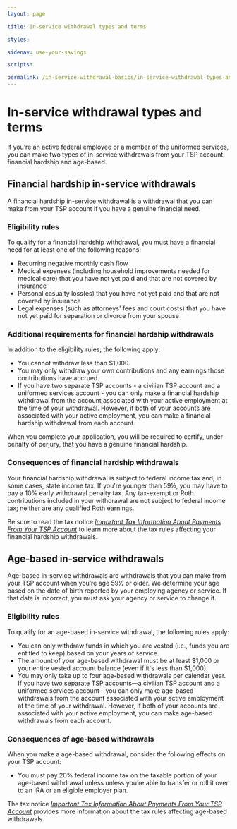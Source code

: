 ```yaml
---
layout: page

title: In-service withdrawal types and terms

styles:

sidenav: use-your-savings

scripts:

permalink: /in-service-withdrawal-basics/in-service-withdrawal-types-and-terms/
---
```


# In-service withdrawal types and terms

If you’re an active federal employee or a member of the uniformed services, you can make two types of in-service withdrawals from your TSP account: financial hardship and age-based.

## Financial hardship in-service withdrawals

A financial hardship in-service withdrawal is a withdrawal that you can make from your TSP account if you have a genuine financial need.

### Eligibility rules

To qualify for a financial hardship withdrawal, you must have a financial need for at least one of the following reasons:

- Recurring negative monthly cash flow
- Medical expenses (including household improvements needed for medical care) that you have not yet paid and that are not covered by insurance
- Personal casualty loss(es) that you have not yet paid and that are not covered by insurance
- Legal expenses (such as attorneys' fees and court costs) that you have not yet paid for separation or divorce from your spouse

### Additional requirements for financial hardship withdrawals

In addition to the eligibility rules, the following apply:
- You cannot withdraw less than $1,000.
- You may only withdraw your own contributions and any earnings those contributions have accrued.
- If you have two separate TSP accounts - a civilian TSP account and a uniformed services account - you can only make a financial hardship withdrawal from the account associated with your active employment at the time of your withdrawal. However, if both of your accounts are associated with your active employment, you can make a financial hardship withdrawal from each account.

When you complete your application, you will be required to certify, under penalty of perjury, that you have a genuine financial hardship.

### Consequences of financial hardship withdrawals

Your financial hardship withdrawal is subject to federal income tax and, in some cases, state income tax. If you're younger than 59½, you may have to pay a 10% early withdrawal penalty tax. Any tax-exempt or Roth contributions included in your withdrawal are not subject to federal income tax; neither are any qualified Roth earnings.

Be sure to read the tax notice [*Important Tax Information About Payments From Your TSP Account*](/publications/tsp-536.pdf) to learn more about the tax rules affecting your financial hardship withdrawals.

## Age-based in-service withdrawals

Age-based in-service withdrawals are withdrawals that you can make from your TSP account when you’re age 59½ or older. We determine your age based on the date of birth reported by your employing agency or service. If that date is incorrect, you must ask your agency or service to change it.

### Eligibility rules

To qualify for an age-based in-service withdrawal, the following rules apply:

- You can only withdraw funds in which you are vested (i.e., funds you are entitled to keep) based on your years of service.
- The amount of your age-based withdrawal must be at least $1,000 or your entire vested account balance (even if it's less than $1,000).
- You may only take up to four age-based withdrawals per calendar year. If you have two separate TSP accounts—a civilian TSP account and a uniformed services account—you can only make age-based withdrawals from the account associated with your active employment at the time of your withdrawal. However, if both of your accounts are associated with your active employment, you can make age-based withdrawals from each account.

### Consequences of age-based withdrawals

When you make a age-based withdrawal, consider the following effects on your TSP account:

- You must pay 20% federal income tax on the taxable portion of your age-based withdrawal unless unless you’re able to transfer or roll it over to an IRA or an eligible employer plan.

The tax notice [*Important Tax Information About Payments From Your TSP Account*](/publications/tsp-536.pdf)  provides more information about the tax rules affecting age-based withdrawals.
